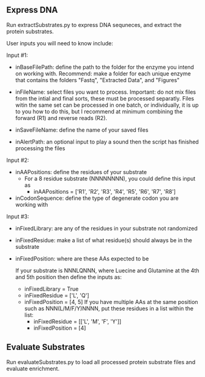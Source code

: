 Express DNA
-

Run extractSubstrates.py to express DNA sequneces, and extract the protein substrates.

User inputs you will need to know include:

Input #1:
- inBaseFilePath: define the path to the folder for the enzyme you intend on working with.
Recommend: make a folder for each unique enzyme that contains the folders "Fastq", "Extracted Data", and "Figures"

- inFileName: select files you want to process.
Important: do not mix files from the intial and final sorts, these must be processed separatly. Files witin the same set can be processed in one batch, or individually, it is up to you how to do this, but I recommend at minimum combining the forward (R1) and reverse reads (R2).

- inSaveFileName: define the name of your saved files
- inAlertPath: an optional input to play a sound then the script has finished processing the files

Input #2:
- inAAPositions: define the residues of your substrate
    - For a 8 residue substrate (NNNNNNNN), you could define this input as
        - inAAPositions = ['R1', 'R2', 'R3', 'R4', 'R5', 'R6', 'R7', 'R8']
- inCodonSequence: define the type of degenerate codon you are working with

Input #3:
- inFixedLibrary: are any of the residues in your substrate not randomized
- inFixedResidue: make a list of what residue(s) should always be in the substrate
- inFixedPosition: where are these AAs expected to be

    If your substrate is NNNLQNNN, where Luecine and Glutamine at the 4th and 5th position then define the inputs as:
    - inFixedLibrary = True
    - inFixedResidue = ['L', 'Q']
    - inFixedPosition = [4, 5]
    If you have multiple AAs at the same position such as NNN(L/M/F/Y)NNNN, put these residues in a list within the list:
        - inFixedResidue = [['L', 'M', 'F', 'Y']]
        - inFixedPosition = [4]

Evaluate Substrates
-

Run evaluateSubstrates.py to load all processed protein substrate files and evaluate enrichment.

